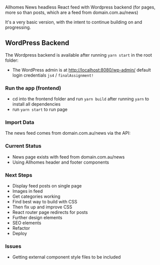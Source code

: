 Allhomes News headless React feed with Wordpress backend (for pages, more so than posts, which are a feed from domain.com.au/news)

It's a very basic version, with the intent to continue building on and progressing.

## WordPress Backend
The Wordpress backend is available after running `yarn start` in the root folder:
* The WordPress admin is at [http://localhost:8080/wp-admin/](http://localhost:8080/wp-admin/) default login credentials `js4` / `finalAssignment!`

### Run the app (frontend)

* cd into the frontend folder and run `yarn build` after running `yarn` to install all dependencies
* run `yarn start` to run page

### Import Data

The news feed comes from domain.com.au/news via the API:

### Current Status

* News page exists with feed from domain.com.au/news
* Using Allhomes header and footer components

### Next Steps

* Display feed posts on single page
* Images in feed
* Get categories working
* Find best way to build with CSS
* Then fix up and improve CSS
* React router page redirects for posts
* Further design elements
* SEO elements
* Refactor
* Deploy

### Issues

* Getting external component style files to be included
